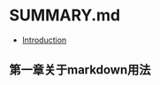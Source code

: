 
# SUMMARY.md

* [Introduction](README.md)
<!-- * [前言](classification/qianyan/qianyan.md) -->
<!-- * [准备工作和所具备知识](classification/zhunbeigongzuo/zhunbeigongzuo.md) -->

## 第一章关于markdown用法

<!-- ## 第二章关于github用法

* [1.gitbook](classification/part1/README.md)
  * [1.1.gitbook.com账户注册](classification/part1/register.md)
* [2.GitBook 基础](classification/part2/README.md)
  * [2.1.Markdown 语法](classification/part2/markdown.md)  

## 第三章关于git简单用法（目前仅限用于简单的gitbook书籍提交）

## 第四章关于gitbook简介

## 第五章关于typescript

## 第六章关于Vue用法以及源码

## 第七章关于react用法以及源码

## 第八章关于webpack用法以及源码

## 第九章关于设计模式

## 第十章关于数据结构以及算法

## 第十一章关于函数式编程

## 第十二章关于dom编程艺术

## 第十三章关于css

## 第十四章关于html5新特性

## 第十五章关于性能优化

## 第十六章关于web安全

## 第十七章关于面试题总结 -->
